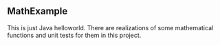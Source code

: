 ## MathExample

This is just Java helloworld.
There are realizations of some mathematical functions and unit tests for them in this project.


